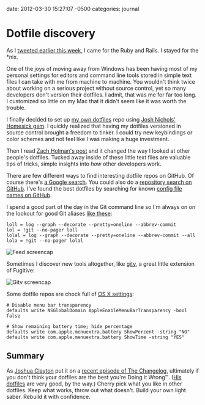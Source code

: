 date: 2012-03-30 15:27:07 -0500
categories: journal

# Dotfile discovery

As I [tweeted earlier this
week,](https://twitter.com/#!/pengwynn/status/185104622866796544) I came
for the Ruby and Rails. I stayed for the \*nix.

One of the joys of moving away from Windows has been having most of my
personal settings for editors and command line tools stored in simple text files I can take with me from
machine to machine. You wouldn't think twice about working on a serious
project without source control, yet so many developers don't version
their dotfiles. I admit, that was me for far too long. I customized so little on my
Mac that it didn't seem like it was worth the trouble.

I finally decided to set up [my own dotfiles](https://github.com/pengwynn/dotfiles) repo using [Josh
Nichols' Homesick gem](https://github.com/technicalpickles/homesick).
I quickly realized that having my dotfiles versioned in source control brought
a freedom to tinker. I could try new keybindings or color schemes and not feel like I was
making a huge investment.

Then I read [Zach Holman's
post](http://zachholman.com/2010/08/dotfiles-are-meant-to-be-forked/)
and it changed the way I looked at other people's dotfiles. Tucked away
inside of these little text files are valuable tips of tricks, simple
insights into _how_ other developers work.



There are few different ways to find interesting dotfile repos on
GitHub. Of course there's [a Google
search](https://www.google.com/webhp?sourceid=chrome-instant&ix=heb&ie=UTF-8#hl=en&output=search&sclient=psy-ab&q=site%3Agithub.com%20dotfiles&oq=&aq=&aqi=&aql=&gs_l=&pbx=1&fp=3a4c3f9900aaf4a9&ix=heb&bav=on.2,or.r_gc.r_pw.r_cp.r_qf.,cf.osb&biw=1448&bih=866). You could also do a [repository search on GitHub](https://github.com/search?utf8=%E2%9C%93&q=dotfiles&repo=&langOverride=&start_value=1&type=Repositories&language=). I've found the best dotfiles by searching for known [config file names on GitHub](https://www.google.com/webhp?sourceid=chrome-instant&ix=heb&ie=UTF-8#hl=en&output=search&sclient=psy-ab&q=site%3Agithub.com%20tmux.conf&oq=&aq=&aqi=&aql=&gs_l=&pbx=1&fp=3a4c3f9900aaf4a9&ix=heb&bav=on.2,or.r_gc.r_pw.r_cp.r_qf.,cf.osb&biw=1448&bih=866).


I spend a good part of the day in the Git command line so I'm always on
on the lookout for good Git aliases [like
these](https://github.com/ColinHebert/dotfiles/blob/master/gitconfig):

    loll = log --graph --decorate --pretty=oneline --abbrev-commit
    lol = !git --no-pager loll
    lolal = log --graph --decorate --pretty=oneline --abbrev-commit --all
    lola = !git --no-pager lolal



![Feed
screencap](http://cl.ly/2F3B3T221N3Z2V0d3y1S/Screen%20Shot%202012-03-30%20at%203.23.09%20PM.png)

Sometimes I discover new tools altogether, like
[gitv](https://github.com/gregsexton/gitv), a great little extension of
Fugitive:

![Gitv
screencap](http://cl.ly/421w3Y2N3N1R041n1y39/Screen%20Shot%202012-03-30%20at%203.21.54%20PM.png)


Some dotfile repos are chock full of [OS X
settings](https://github.com/skwp/dotfiles/blob/master/osx):

    # Disable menu bar transparency
    defaults write NSGlobalDomain AppleEnableMenuBarTransparency -bool false

    # Show remaining battery time; hide percentage
    defaults write com.apple.menuextra.battery ShowPercent -string "NO"
    defaults write com.apple.menuextra.battery ShowTime -string "YES"

## Summary

As [Joshua Clayton](https://twitter.com/#!/joshuaclayton) put it on a [recent episode of The Changelog](http://thechangelog.com/post/17827235767/episode-0-7-3-tmux-with-brian-hogan-and-josh-clayton), ultimately if you don't think your dotfiles are the best you're Doing it Wrong™. ([His dotfiles](https://github.com/joshuaclayton/dotfiles/) are very good, by the way.) Cherry pick what you like in other dotfiles. Keep what works, throw out what doesn't. Build your own light saber. Rebuild it with confidence.




